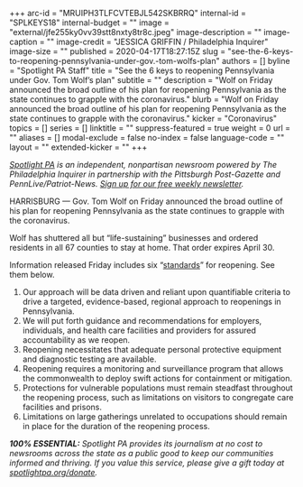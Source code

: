 +++
arc-id = "MRUIPH3TLFCVTEBJL542SKBRRQ"
internal-id = "SPLKEYS18"
internal-budget = ""
image = "external/jfe255ky0vv39stt8nxty8tr8c.jpeg"
image-description = ""
image-caption = ""
image-credit = "JESSICA GRIFFIN / Philadelphia Inquirer"
image-size = ""
published = 2020-04-17T18:27:15Z
slug = "see-the-6-keys-to-reopening-pennsylvania-under-gov.-tom-wolfs-plan"
authors = []
byline = "Spotlight PA Staff"
title = "See the 6 keys to reopening Pennsylvania under Gov. Tom Wolf’s plan"
subtitle = ""
description = "Wolf on Friday announced the broad outline of his plan for reopening Pennsylvania as the state continues to grapple with the coronavirus."
blurb = "Wolf on Friday announced the broad outline of his plan for reopening Pennsylvania as the state continues to grapple with the coronavirus."
kicker = "Coronavirus"
topics = []
series = []
linktitle = ""
suppress-featured = true
weight = 0
url = ""
aliases = []
modal-exclude = false
no-index = false
language-code = ""
layout = ""
extended-kicker = ""
+++

<i>[Spotlight PA](https://www.spotlightpa.org/) is an independent, nonpartisan newsroom powered by The Philadelphia Inquirer in partnership with the Pittsburgh Post-Gazette and PennLive/Patriot-News. [Sign up for our free weekly newsletter](https://www.spotlightpa.org/newsletters).</i>

HARRISBURG — Gov. Tom Wolf on Friday announced the broad outline of his plan for reopening Pennsylvania as the state continues to grapple with the coronavirus.

Wolf has shuttered all but “life-sustaining” businesses and ordered residents in all 67 counties to stay at home. That order expires April 30.

Information released Friday includes six “[standards](https://web.archive.org/web/20200418013147/https://www.governor.pa.gov/plan-for-pennsylvania/#Phase2Reopening)” for reopening. See them below.

1. Our approach will be data driven and reliant upon quantifiable criteria to drive a targeted, evidence-based, regional approach to reopenings in Pennsylvania.
2. We will put forth guidance and recommendations for employers, individuals, and health care facilities and providers for assured accountability as we reopen.
3. Reopening necessitates that adequate personal protective equipment and diagnostic testing are available.
4. Reopening requires a monitoring and surveillance program that allows the commonwealth to deploy swift actions for containment or mitigation.
5. Protections for vulnerable populations must remain steadfast throughout the reopening process, such as limitations on visitors to congregate care facilities and prisons.
6. Limitations on large gatherings unrelated to occupations should remain in place for the duration of the reopening process.

<i><b>100% ESSENTIAL:</b> Spotlight PA provides its journalism at no cost to newsrooms across the state as a public good to keep our communities informed and thriving. If you value this service, please give a gift today at [spotlightpa.org/donate](https://www.spotlightpa.org/donate).</i>

<script src="https://www.spotlightpa.org/embed.js" async></script><div data-spl-embed-version="1" data-spl-src="https://www.spotlightpa.org/embeds/tips/?tip_text=Do%20you%20have%20a%20tip%20about%20%3Cb%3Ehow%20Pa.'s%20government%20is%20responding%20to%20the%20coronavirus%3C%2Fb%3E%3F%20Tell%20us."></div>
